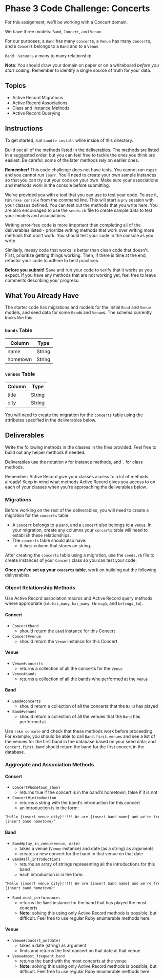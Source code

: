# Phase 3 Code Challenge: Concerts

For this assignment, we'll be working with a Concert domain.

We have three models: `Band`, `Concert`, and `Venue`.

For our purposes, a `Band` has many `Concert`s, a `Venue` has many `Concert`s,
and a `Concert` belongs to a `Band` and to a `Venue`.

`Band` - `Venue` is a many to many relationship.

**Note**: You should draw your domain on paper or on a whiteboard _before you
start coding_. Remember to identify a single source of truth for your data.

## Topics

- Active Record Migrations
- Active Record Associations
- Class and Instance Methods
- Active Record Querying

## Instructions

To get started, run `bundle install` while inside of this directory.

Build out all of the methods listed in the deliverables. The methods are listed
in a suggested order, but you can feel free to tackle the ones you think are
easiest. Be careful: some of the later methods rely on earlier ones.

**Remember!** This code challenge does not have tests. You cannot run `rspec`
and you cannot run `learn`. You'll need to create your own sample instances so
that you can try out your code on your own. Make sure your associations and
methods work in the console before submitting.

We've provided you with a tool that you can use to test your code. To use it,
run `rake console` from the command line. This will start a `pry` session with
your classes defined. You can test out the methods that you write here. You are
also encouraged to use the `seeds.rb` file to create sample data to test your
models and associations.

Writing error-free code is more important than completing all of the
deliverables listed - prioritize writing methods that work over writing more
methods that don't work. You should test your code in the console as you write.

Similarly, messy code that works is better than clean code that doesn't. First,
prioritize getting things working. Then, if there is time at the end, refactor
your code to adhere to best practices.

**Before you submit!** Save and run your code to verify that it works as you
expect. If you have any methods that are not working yet, feel free to leave
comments describing your progress.

## What You Already Have

The starter code has migrations and models for the initial `Band` and
`Venue` models, and seed data for some `Band`s and `Venue`s. The
schema currently looks like this:

### `bands` Table

| Column   | Type   |
| -------- | ------ |
| name     | String |
| hometown | String |

### `venues` Table

| Column | Type   |
| ------ | ------ |
| title  | String |
| city   | String |

You will need to create the migration for the `concerts` table using the
attributes specified in the deliverables below.

## Deliverables

Write the following methods in the classes in the files provided. Feel free to
build out any helper methods if needed.

Deliverables use the notation `#` for instance methods, and `.` for class
methods.

Remember: Active Record give your classes access to a lot of methods already!
Keep in mind what methods Active Record gives you access to on each of your
classes when you're approaching the deliverables below.

### Migrations

Before working on the rest of the deliverables, you will need to create a
migration for the `concerts` table.

- A `Concert` belongs to a `Band`, and a `Concert` also belongs to a `Venue`. In
  your migration, create any columns your `concerts` table will need to
  establish these relationships.
- The `concerts` table should also have:
  - A `date` column that stores an string.

After creating the `concerts` table using a migration, use the `seeds.rb` file
to create instances of your `Concert` class so you can test your code.

**Once you've set up your `concerts` table**, work on building out the following
deliverables.

### Object Relationship Methods

Use Active Record association macros and Active Record query methods where
appropriate (i.e. `has_many`, `has_many through`, and `belongs_to`).

#### Concert

- `Concert#band`
  - should return the `Band` instance for this Concert
- `Concert#venue`
  - should return the `Venue` instance for this Concert

#### Venue

- `Venue#concerts`
  - returns a collection of all the concerts for the `Venue`
- `Venue#bands`
  - returns a collection of all the bands who performed at the `Venue`

#### Band

- `Band#concerts`
  - should return a collection of all the concerts that the `Band` has played
- `Band#venues`
  - should return a collection of all the venues that the `Band` has performed
    at

Use `rake console` and check that these methods work before proceeding. For
example, you should be able to call `Band.first.venues` and see a list of the
venues for the first band in the database based on your seed data; and
`Concert.first.band` should return the band for the first concert in the
database.

### Aggregate and Association Methods

#### Concert

- `Concert#hometown_show?`
  - returns true if the concert is in the band's hometown, false if it is not
- `Concert#introduction`
  - returns a string with the band's introduction for this concert
  - an introduction is in the form:

```txt
"Hello {insert venue city}!!!!! We are {insert band name} and we're from
{insert band hometown}"
```

#### Band

- `Band#play_in_venue(venue, date)`
  - takes a venue (`Venue` instance) and date (as a string) as arguments
  - creates a new concert for the band in that venue on that date
- `Band#all_introductions`
  - returns an array of strings representing all the introductions for this band
  - each introduction is in the form:

```txt
"Hello {insert venue city}!!!!! We are {insert band name} and we're from
{insert band hometown}"
```

- `Band.most_performances`
  - returns the `Band` instance for the band that has played the most concerts
  - **Note**: solving this using only Active Record methods is possible, but
    difficult. Feel free to use regular Ruby enumerable methods here.

#### Venue

- `Venue#concert_on(date)`
  - takes a date (string) as argument
  - finds and returns the first concert on that date at that venue
- `Venue#most_frequent_band`
  - returns the band with the most concerts at the venue
  - **Note**: solving this using only Active Record methods is possible, but
    difficult. Feel free to use regular Ruby enumerable methods here.
